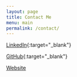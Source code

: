 ```yaml
---
layout: page
title: Contact Me
menu: main
permalink: /contact/
---
```


[LinkedIn](https://linkedin.com/in/bernard-chong){:target="_blank"}

[GitHub](https://github.com/berniewernie){:target="_blank"}

[Website](index.markdown)


